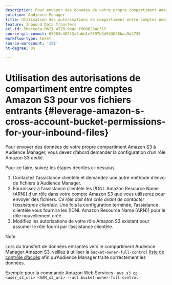 ```yaml
---
description: Pour envoyer des données de votre propre compartiment Amazon S3 à Audience Manager, vous devez d’abord demander la configuration d’un rôle Amazon S3 dédié.
solution: Audience Manager
title: Utilisation des autorisations de compartiment entre comptes Amazon S3 pour vos fichiers entrants
feature: Inbound Data Transfers
exl-id: 56ecea5a-0621-4720-9e4c-f9086294c31f
source-git-commit: 65963c462f2a5abb1e2597b3d943628baa9d4730
workflow-type: tm+mt
source-wordcount: '191'
ht-degree: 0%

---
```


# Utilisation des autorisations de compartiment entre comptes Amazon S3 pour vos fichiers entrants {#leverage-amazon-s-cross-account-bucket-permissions-for-your-inbound-files}

Pour envoyer des données de votre propre compartiment Amazon S3 à Audience Manager, vous devez d’abord demander la configuration d’un rôle Amazon S3 dédié.

Pour ce faire, suivez les étapes décrites ci-dessous.

1. Contactez l’assistance clientèle et demandez une autre méthode d’envoi de fichiers à Audience Manager.
2. Fournissez à l’assistance clientèle les [!DNL Amazon Resource Name (ARN)] d’un rôle dans votre compte Amazon S3 que vous utiliserez pour envoyer des fichiers. _Ce rôle doit être créé avant de contacter l’assistance clientèle_. Une fois la configuration terminée, l’assistance clientèle vous fournira les [!DNL Amazon Resource Name (ARN)] pour le rôle nouvellement créé.
3. Modifiez les autorisations de votre rôle Amazon S3 existant pour assumer le rôle fourni par l’assistance clientèle.

>[!NOTE]
>
>Lors du transfert de données entrantes vers le compartiment Audience Manager Amazon S3, veillez à utiliser la `bucket-owner-full-control` [liste de contrôle d’accès](https://docs.aws.amazon.com/AmazonS3/latest/userguide/about-object-ownership.html) afin qu’Audience Manager traite correctement les données.
>
>Exemple pour la commande Amazon Web Services : `aws s3 cp <user_s3_uri> <AAM_s3_uri> --acl bucket-owner-full-control`
